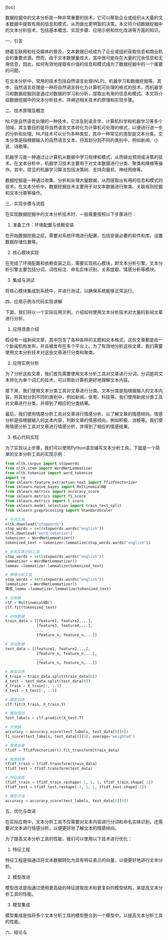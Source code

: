 
[toc]                    
                
                
数据挖掘中的文本分析是一种非常重要的技术，它可以帮助企业或组织从大量的文本数据中提取有用的信息和模式，从而做出更明智的决策。本文将介绍数据挖掘中的文本分析技术，包括基本概念、实现步骤、应用示例和优化改进等方面的知识。

一、引言

随着互联网和社交媒体的普及，文本数据已经成为了企业或组织获取信息和商业机会的重要资源。然而，由于文本数据量庞大，其中很可能存在大量的冗余信息和无用信息，因此，如何有效地提取有价值的信息和模式成为了数据挖掘中的一个重要的问题。

在文本分析中，常用的技术包括自然语言处理(NLP)、机器学习和数据挖掘等。其中，自然语言处理是一种将自然语言转化为计算机可处理的格式的技术，而机器学习和数据挖掘则是通过对数据的学习和分析，提取出有用的信息和模式。本文将介绍数据挖掘中的文本分析技术，并阐述相关技术的原理和实现步骤。

二、技术原理及概念

NLP是自然语言处理的一种技术，它涉及到语言学、计算机科学和机器学习等多个领域，其主要目的是将自然语言文本转化为计算机可处理的格式，以便进行进一步的分析和处理。NLP技术可以分为多种类型，其中一种常见的类型是文本分类。文本分类是指根据输入的自然语言文本，将其划分到不同的类别中，例如新闻、小说、诗歌等。

机器学习是一种通过让计算机从数据中学习规律和模式，从而做出预测或决策的技术。在文本分析中，机器学习技术主要用于对文本数据进行分类、聚类和降维等操作。其中，常见的机器学习算法包括决策树、支持向量机、神经网络等。

数据挖掘是一种通过收集、分析和处理大量数据，从而提取出有用的信息和模式的技术。在文本分析中，数据挖掘技术主要用于对文本数据进行聚类、关联规则挖掘和文本分类等操作。

三、实现步骤与流程

在实现数据挖掘中的文本分析技术时，一般需要按照以下步骤进行：

1. 准备工作：环境配置与依赖安装

在开始数据挖掘之前，需要对系统环境进行配置，包括安装必要的软件和库、设置数据存储位置等。

2. 核心模块实现

在完成了环境配置和依赖安装之后，需要实现核心模块，即文本分析引擎。文本分析引擎主要包括分词、词性标注、命名实体识别、关系提取、情感分析等模块。

3. 集成与测试

将核心模块集成到系统中，并进行测试，以确保系统能够正常运行。

四、应用示例与代码实现讲解

下面，我们将以一个实际应用示例，介绍如何使用文本分析技术对大量的新闻文章进行分析。

1. 应用场景介绍

假设有一组新闻文章，其中包含了各种各样的主题和文本格式。这些文章都是由一个新闻机构发布，并且被发布在多个平台上。为了有效地分析这些文章，我们需要使用文本分析技术对这些文章进行分类和聚类。

2. 应用实例分析

为了分析这些文章，我们首先需要使用文本分析工具对文章进行分词。分词是将文本转化为单个词汇的技术，可以帮助计算机更好地理解文本内容。

接下来，我们使用文本分类工具对文章进行分类。文本分类是指根据输入的文本内容，将其划分到不同的类别中，例如新闻、体育、科技等。我们使用新闻分类工具对文章进行分类，并得到了相应的分类结果。

最后，我们使用情感分析工具对文章进行情感分析，以了解文章的情感倾向。情感分析是指根据输入的文本内容，判断文章的情感倾向，例如积极、消极等。我们使用情感分析工具对文章进行情感分析，并得到了相应的情感结果。

3. 核心代码实现

为了实现以上步骤，我们可以使用Python语言编写文本分析工具。下面是一个简单的文本分析工具的实现示例：

```python
from nltk.corpus import stopwords
from nltk.stem import WordNetLemmatizer
from nltk.tokenize import word_tokenize
import re
from sklearn.feature_extraction.text import TfidfVectorizer
from sklearn.naive_bayes import MultinomialNB
from sklearn.metrics import accuracy_score
from sklearn.metrics import f1_score
from sklearn.metrics import t_score
from sklearn.model_selection import train_test_split
from sklearn.preprocessing import StandardScaler

# 分词工具
nltk.download("stopwords")
stop_words = set(stopwords.words("english"))
nltk.download("word_tokenize")
tokenizer = WordNetLemmatizer()
tokenized_text = tokenizer.lemmatize(stop_words.words("english"))

# 命名实体识别工具
stop_words = set(stopwords.words("english"))
lemmatizer = WordNetLemmatizer()
lemmas =lemmatizer.lemmatize(tokenized_text)

# 情感分析工具
stop_words = set(stopwords.words("english"))
lemmatizer = WordNetLemmatizer()
情感_lemma =lemmatizer.lemmatize(tokenized_text)

# 分类器
clf = MultinomialNB()
clf.fit(tokenized_text)

# 训练数据
train_data = [[feature1, feature2,...], 
              [feature3, feature4,...], 
             ..., 
              [feature_n, feature_n,...]]

# 测试数据
test_data = [[feature1, feature2,...], 
              [feature_n, feature_n,...], 
             ..., 
              [feature_n, feature_n,...]]

# 模型训练
X_train = train_data.split(train_data[0])
X_test = test_data.split(test_data[0])
X_train = X_train[:, :-1]
X_test = X_test[:, :-1]

# 模型训练
clf.fit(X_train, X_train.T)

# 模型预测
test_labels = clf.predict(X_test.T)

# 分类器
accuracy = accuracy_score(test_labels, test_data[0][0])
f1_score(test_labels, test_data[0][0], average='weighted')

# 聚类结果
tfidf = TfidfVectorizer().fit_transform(train_data)

# 聚类结果
tfidf_train = tfidf.transform(train_data)
tfidf_test = tfidf.transform(test_data)

# 特征提取
tfidf_train = tfidf_train.reshape(-1, 1, 1, tfidf_train.shape[-1])
tfidf_test = tfidf_test.reshape(-1, 1, 1, tfidf_test.shape[-1])

# 模型评估
accuracy = accuracy_score(test_labels, test_data[0][0])
```
五、优化与改进

在实际应用中，文本分析工具不仅需要对文本内容进行分词和命名实体识别，还需要对文本进行情感分析，以便更好地了解文本的情感倾向。

为了提高文本分析工具的性能，我们可以使用以下技术进行优化：

1. 特征工程

特征工程是指通过将文本数据转化为具有特征表示的向量，以便更好地进行文本分析。

2. 模型改进

模型改进是指通过使用更高级的特征提取技术和更复杂的模型结构，来提高文本分析工具的性能。

3. 模型集成

模型集成是指将多个文本分析工具的模型整合到一个模型中，以提高文本分析工具的性能。

六、结论与

